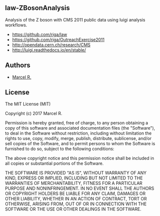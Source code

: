 law-ZBosonAnalysis
-

Analysis of the Z boson with CMS 2011 public data using luigi analysis workflows.

- https://github.com/riga/law
- https://github.com/riga/OutreachExercise2011
- http://opendata.cern.ch/research/CMS
- http://luigi.readthedocs.io/en/stable/


## Authors

- [Marcel R.](https://github.com/riga)


## License

The MIT License (MIT)

Copyright (c) 2017 Marcel R.

Permission is hereby granted, free of charge, to any person obtaining a copy
of this software and associated documentation files (the "Software"), to deal
in the Software without restriction, including without limitation the rights
to use, copy, modify, merge, publish, distribute, sublicense, and/or sell
copies of the Software, and to permit persons to whom the Software is
furnished to do so, subject to the following conditions:

The above copyright notice and this permission notice shall be included in all
copies or substantial portions of the Software.

THE SOFTWARE IS PROVIDED "AS IS", WITHOUT WARRANTY OF ANY KIND, EXPRESS OR
IMPLIED, INCLUDING BUT NOT LIMITED TO THE WARRANTIES OF MERCHANTABILITY,
FITNESS FOR A PARTICULAR PURPOSE AND NONINFRINGEMENT. IN NO EVENT SHALL THE
AUTHORS OR COPYRIGHT HOLDERS BE LIABLE FOR ANY CLAIM, DAMAGES OR OTHER
LIABILITY, WHETHER IN AN ACTION OF CONTRACT, TORT OR OTHERWISE, ARISING FROM,
OUT OF OR IN CONNECTION WITH THE SOFTWARE OR THE USE OR OTHER DEALINGS IN THE
SOFTWARE.
